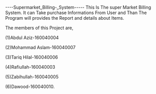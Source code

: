   ----Supermarket_Billing-_System-----
This Is The super Market Billing System. It can Take purchase Informations From User and Than The Program will provides the Report and details about Items.

The members of this Project are,

(1)Abdul Aziz-160040004  

(2)Mohammad Aslam-160040007

(3)Tariq Hilal-160040006

(4)Rafiullah-160040003  

(5)Zabihullah-160040005  

(6)Dawood-160040010.
